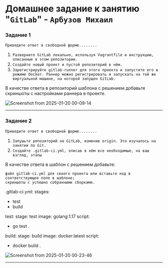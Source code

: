 # Домашнее задание к занятию "`GitLab`" - `Арбузов Михаил`


### Задание 1

`Приведите ответ в свободной форме........`

1. `Разверните GitLab локально, используя Vagrantfile и инструкцию, описанные в этом репозитории.`
2. `Создайте новый проект и пустой репозиторий в нём.`
3. `Зарегистрируйте gitlab-runner для этого проекта и запустите его в режиме Docker. Раннер можно регистрировать и запускать на той же виртуальной машине, на которой запущен GitLab.`


В качестве ответа в репозиторий шаблона с решением добавьте скриншоты с настройками раннера в проекте.

![Screenshot from 2025-01-20 00-09-14](https://github.com/user-attachments/assets/5fc5dbdb-6044-4127-86e2-d8c143dfdfb7)


---


### Задание 2

`Приведите ответ в свободной форме........`

1. `Запушьте репозиторий на GitLab, изменив origin. Это изучалось на занятии по Git.`
2. `Создайте .gitlab-ci.yml, описав в нём все необходимые, на ваш взгляд, этапы`


В качестве ответа в шаблон с решением добавьте:

    файл gitlab-ci.yml для своего проекта или вставьте код в соответствующее поле в шаблоне;
    скриншоты с успешно собранными сборками.

.gitlab-ci.yml: 
stages:
  - test
  - build

test:
  stage: test
  image: golang:1.17
  script: 
   - go test .

build:
  stage: build
  image: docker:latest
  script:
   - docker build .

![Screenshot from 2025-01-20 00-23-46](https://github.com/user-attachments/assets/6b96d19d-32b2-4ca9-bd1a-e594eee79cba)


---


